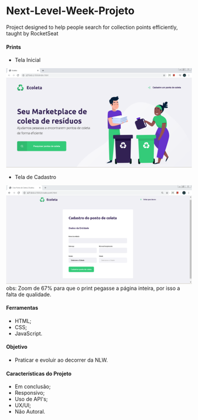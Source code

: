 # Next-Level-Week-Projeto
Project designed to help people search for collection points efficiently, taught by RocketSeat

#### Prints 

  - Tela Inicial
  
![Print da Tela inicial](print.PNG?raw=true "Print da Tela Inicial")


  - Tela de Cadastro
  
![Print da Tela de Cadastro](print2.PNG?raw=true "Print da Tela de Cadastro")
obs: Zoom de 67% para que o print pegasse a página inteira, por isso a falta de qualidade.

#### Ferramentas 
  - HTML;
  - CSS;
  - JavaScript.
  
#### Objetivo
  - Praticar e evoluir ao decorrer da NLW.
  
  
#### Características do Projeto 
  - Em conclusão;
  - Responsivo; 
  - Uso de API's;
  - UX/UI;
  - Não Autoral.
